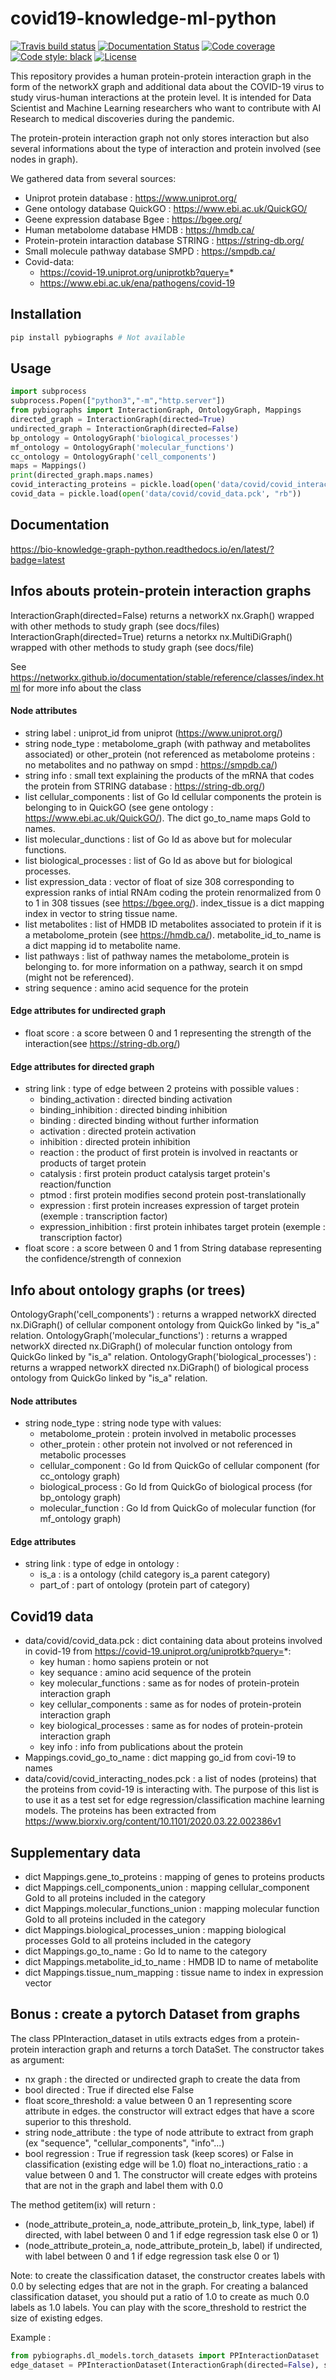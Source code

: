 # covid19-knowledge-ml-python
[![Travis build status](https://travis-ci.com/Synergetic-ai/Bio-knowledge-graph-python.svg)](https://travis-ci.com/Synergetic-ai/Bio-knowledge-graph-python)
[![Documentation Status](https://readthedocs.org/projects/bio-knowledge-graph-python/badge/?version=latest)](https://bio-knowledge-graph-python.readthedocs.io/en/latest/?badge=latest)
[![Code coverage](https://codecov.io/github/Synergetic-ai/Bio-knowledge-graph-python/coverage.svg)](https://codecov.io/github/Synergetic-ai/Bio-knowledge-graph-python)
[![Code style: black](https://img.shields.io/badge/code%20style-black-000000.svg)](https://github.com/ambv/black)
[![License](https://img.shields.io/badge/License-Apache%202.0-blue.svg)](https://opensource.org/licenses/Apache-2.0)


This repository provides a human protein-protein interaction graph in the form of the networkX graph and additional data about the COVID-19 virus to study virus-human interactions at the protein level. It is intended for Data Scientist and Machine Learning researchers who want to contribute with AI Research to medical discoveries during the pandemic. 

The protein-protein interaction graph not only stores interaction but also several informations about the type of interaction and protein involved (see nodes in graph).

We gathered data from several sources:

* Uniprot protein database : https://www.uniprot.org/
* Gene ontology database QuickGO : https://www.ebi.ac.uk/QuickGO/
* Geene expression database Bgee : https://bgee.org/
* Human metabolome database HMDB : https://hmdb.ca/
* Protein-protein intaraction database STRING : https://string-db.org/
* Small molecule pathway database SMPD : https://smpdb.ca/
* Covid-data:
  * https://covid-19.uniprot.org/uniprotkb?query=*
  * https://www.ebi.ac.uk/ena/pathogens/covid-19

## Installation

```python
pip install pybiographs # Not available
```

## Usage

```python
import subprocess
subprocess.Popen(["python3","-m","http.server"])
from pybiographs import InteractionGraph, OntologyGraph, Mappings
directed_graph = InteractionGraph(directed=True)
undirected_graph = InteractionGraph(directed=False)
bp_ontology = OntologyGraph('biological_processes')
mf_ontology = OntologyGraph('molecular_functions')
cc_ontology = OntologyGraph('cell_components')
maps = Mappings()
print(directed_graph.maps.names)
covid_interacting_proteins = pickle.load(open('data/covid/covid_interacting_nodes.pck', "rb"))
covid_data = pickle.load(open('data/covid/covid_data.pck', "rb"))
```

## Documentation

https://bio-knowledge-graph-python.readthedocs.io/en/latest/?badge=latest


## Infos abouts protein-protein interaction graphs

InteractionGraph(directed=False) returns a networkX nx.Graph() wrapped with other methods to study graph (see docs/files)
InteractionGraph(directed=True) returns a netorkx nx.MultiDiGraph() wrapped with other methods to study graph (see docs/file)

See https://networkx.github.io/documentation/stable/reference/classes/index.html for more info about the class

#### Node attributes

* string label : uniprot_id from uniprot (https://www.uniprot.org/)
* string node_type : metabolome_graph (with pathway and metabolites associated) or other_protein (not referenced as metabolome proteins : no metabolites and no pathway on smpd : https://smpdb.ca/)
* string info : small text explaining the products of the mRNA that codes the protein from STRING database : https://string-db.org/)
* list cellular_components : list of Go Id cellular components the protein is belonging to in QuickGO (see gene ontology : https://www.ebi.ac.uk/QuickGO/). The dict go_to_name maps GoId to names.
* list molecular_dunctions : list of Go Id as above but for molecular functions.
* list biological_processes : list of Go Id as above but for biological processes.
* list expression_data : vector of float of size 308 corresponding to expression ranks of intial RNAm coding the protein renormalized from 0 to 1 in 308 tissues (see https://bgee.org/). index_tissue is a dict mapping index in vector to string tissue name.
* list metabolites : list of HMDB ID metabolites associated to protein if it is a metabolome_protein (see https://hmdb.ca/). metabolite_id_to_name is a dict mapping id to metabolite name.
* list pathways : list of pathway names the metabolome_protein is belonging to. for more information on a pathway, search it on smpd (might not be referenced).
* string sequence : amino acid sequence for the protein

#### Edge attributes for undirected graph

* float score : a score between 0 and 1 representing the strength of the interaction(see https://string-db.org/)

#### Edge attributes for directed graph

* string link : type of edge between 2 proteins with possible values :
  * binding_activation : directed binding activation
  * binding_inhibition : directed binding inhibition
  * binding : directed binding without further information
  * activation : directed protein activation
  * inhibition : directed protein inhibition
  * reaction : the product of first protein is involved in reactants or products of target protein
  * catalysis : first protein product catalysis target protein's reaction/function
  * ptmod : first protein modifies second protein post-translationally
  * expression : first protein increases expression of target protein (exemple : transcription factor)
  * expression_inhibition : first protein inhibates target protein (exemple : transcription factor)
* float score : a score between 0 and 1 from String database representing the confidence/strength of connexion

## Info about ontology graphs (or trees)

OntologyGraph('cell_components') : returns a wrapped networkX directed nx.DiGraph() of cellular component ontology from QuickGo linked by "is_a" relation.
OntologyGraph('molecular_functions') : returns a wrapped networkX directed nx.DiGraph() of molecular function ontology from QuickGo linked by "is_a" relation.
OntologyGraph('biological_processes') : returns a wrapped networkX directed nx.DiGraph() of biological process ontology from QuickGo linked by "is_a" relation.

#### Node attributes

* string node_type : string node type with values:
  * metabolome_protein : protein involved in metabolic processes
  * other_protein : other protein not involved or not referenced in metabolic processes
  * cellular_component : Go Id from QuickGo of cellular component (for cc_ontology graph)
  * biological_process : Go Id from QuickGo of biological process (for bp_ontology graph)
  * molecular_function : Go Id from QuickGo of molecular function (for mf_ontology graph)
  
#### Edge attributes

* string link : type of edge in ontology :
  * is_a : is a ontology (child category is_a parent category)
  * part_of : part of ontology (protein part of category)
  
## Covid19 data

* data/covid/covid_data.pck : dict containing data about proteins involved in covid-19 from https://covid-19.uniprot.org/uniprotkb?query=*:
  * key human : homo sapiens protein or not
  * key sequance : amino acid sequence of the protein
  * key molecular_functions : same as for nodes of protein-protein interaction graph
  * key cellular_components : same as for nodes of protein-protein interaction graph
  * key biological_processes : same as for nodes of protein-protein interaction graph
  * key info : info from publications about the protein
* Mappings.covid_go_to_name : dict mapping go_id from covi-19 to names
* data/covid/covid_interacting_nodes.pck : a list of nodes (proteins) that the proteins from covid-19 is interacting with. The purpose of this list is to use it as a test set for edge regression/classification machine learning models. The proteins has been extracted from https://www.biorxiv.org/content/10.1101/2020.03.22.002386v1
  
## Supplementary data

* dict Mappings.gene_to_proteins : mapping of genes to proteins products
* dict Mappings.cell_components_union : mapping cellular_component GoId to all proteins included in the category
* dict Mappings.molecular_functions_union : mapping molecular function GoId to all proteins included in the category
* dict Mappings.biological_processes_union : mapping biological processes GoId to all proteins included in the category
* dict Mappings.go_to_name : Go Id to name to the category
* dict Mappings.metabolite_id_to_name : HMDB ID to name of metabolite
* dict Mappings.tissue_num_mapping : tissue name to index in expression vector

## Bonus : create a pytorch Dataset from graphs

The class PPInteraction_dataset in utils extracts edges from a protein-protein interaction graph and returns a torch DataSet. The constructor takes as argument:

* nx graph : the directed or undirected graph to create the data from
* bool directed : True if directed else False
* float score_threshold: a value between 0 an 1 representing score attribute in edges. the constructor will extract edges that have a score superior to this threshold.
* string node_attribute : the type of node attribute to extract from graph (ex "sequence", "cellular_components", "info"...)
* bool regression : True if regression task (keep scores) or False in classification (existing edge will be 1.0)
float no_interactions_ratio : a value between 0 and 1. The constructor will create edges with proteins that are not in the graph and label them with 0.0

The method getitem(ix) will return :
* (node_attribute_protein_a, node_attribute_protein_b, link_type, label) if directed, with label between 0 and 1 if edge regression task else 0 or 1)
* (node_attribute_protein_a, node_attribute_protein_b, label) if undirected, with label between 0 and 1 if edge regression task else 0 or 1)

Note: to create the classification dataset, the constructor creates labels with 0.0 by selecting edges that are not in the graph. For creating a balanced classification dataset, you should put a ratio of 1.0 to create as much 0.0 labels as 1.0 labels. You can play with the score_threshold to restrict the size of existing edges.

Example :

```python
from pybiographs.dl_models.torch_datasets import PPInteractionDataset
edge_dataset = PPInteractionDataset(InteractionGraph(directed=False), score_threshold = 0.9, node_attribute = "sequence", regression = False, no_interactions_ratio = 1.0)
```

